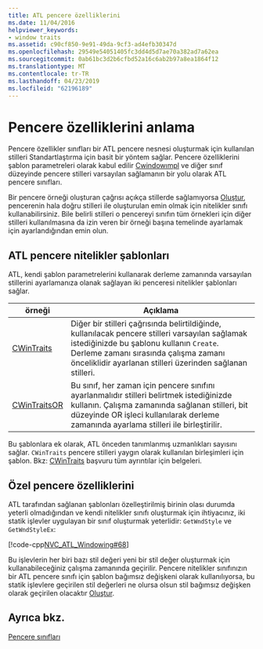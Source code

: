```yaml
---
title: ATL pencere özelliklerini
ms.date: 11/04/2016
helpviewer_keywords:
- window traits
ms.assetid: c90cf850-9e91-49da-9cf3-ad4efb30347d
ms.openlocfilehash: 29549e54051405fc3dd4d5d7ae70a382ad7a62ea
ms.sourcegitcommit: 0ab61bc3d2b6cfbd52a16c6ab2b97a8ea1864f12
ms.translationtype: MT
ms.contentlocale: tr-TR
ms.lasthandoff: 04/23/2019
ms.locfileid: "62196189"
---
```

# <a name="understanding-window-traits"></a>Pencere özelliklerini anlama

Pencere özellikler sınıfları bir ATL pencere nesnesi oluşturmak için kullanılan stilleri Standartlaştırma için basit bir yöntem sağlar. Pencere özelliklerini şablon parametreleri olarak kabul edilir [Cwindowımpl](../atl/reference/cwindowimpl-class.md) ve diğer sınıf düzeyinde pencere stilleri varsayılan sağlamanın bir yolu olarak ATL pencere sınıfları.

Bir pencere örneği oluşturan çağrısı açıkça stillerde sağlamıyorsa [Oluştur](../atl/reference/cwindowimpl-class.md#create), pencerenin hala doğru stilleri ile oluşturulan emin olmak için nitelikler sınıfı kullanabilirsiniz. Bile belirli stilleri o pencereyi sınıfın tüm örnekleri için diğer stilleri kullanılmasına da izin veren bir örneği başına temelinde ayarlamak için ayarlandığından emin olun.

## <a name="atl-window-traits-templates"></a>ATL pencere nitelikler şablonları

ATL, kendi şablon parametrelerini kullanarak derleme zamanında varsayılan stillerini ayarlamanıza olanak sağlayan iki penceresi nitelikler şablonları sağlar.

|örneği|Açıklama|
|-----------|-----------------|
|[CWinTraits](../atl/reference/cwintraits-class.md)|Diğer bir stilleri çağrısında belirtildiğinde, kullanılacak pencere stilleri varsayılan sağlamak istediğinizde bu şablonu kullanın `Create`. Derleme zamanı sırasında çalışma zamanı önceliklidir ayarlanan stilleri üzerinden sağlanan stilleri.|
|[CWinTraitsOR](../atl/reference/cwintraitsor-class.md)|Bu sınıf, her zaman için pencere sınıfını ayarlanmalıdır stilleri belirtmek istediğinizde kullanın. Çalışma zamanında sağlanan stilleri, bit düzeyinde OR işleci kullanılarak derleme zamanında ayarlama stilleri ile birleştirilir.|

Bu şablonlara ek olarak, ATL önceden tanımlanmış uzmanlıkları sayısını sağlar. `CWinTraits` pencere stilleri yaygın olarak kullanılan birleşimleri için şablon. Bkz: [CWinTraits](../atl/reference/cwintraits-class.md) başvuru tüm ayrıntılar için belgeleri.

## <a name="custom-window-traits"></a>Özel pencere özelliklerini

ATL tarafından sağlanan şablonları özelleştirilmiş birinin olası durumda yeterli olmadığından ve kendi nitelikler sınıfı oluşturmak için ihtiyacınız, iki statik işlevler uygulayan bir sınıf oluşturmak yeterlidir: `GetWndStyle` ve `GetWndStyleEx`:

[!code-cpp[NVC_ATL_Windowing#68](../atl/codesnippet/cpp/understanding-window-traits_1.h)]

Bu işlevlerin her biri bazı stil değeri yeni bir stil değer oluşturmak için kullanabileceğiniz çalışma zamanında geçirilir. Pencere nitelikler sınıfınızın bir ATL pencere sınıfı için şablon bağımsız değişkeni olarak kullanılıyorsa, bu statik işlevlere geçirilen stil değerleri ne olursa olsun stil bağımsız değişken olarak geçirilen olacaktır [Oluştur](../atl/reference/cwindowimpl-class.md#create).

## <a name="see-also"></a>Ayrıca bkz.

[Pencere sınıfları](../atl/atl-window-classes.md)
